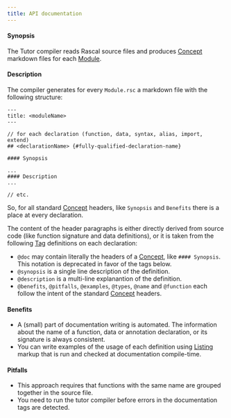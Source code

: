 ```yaml
---
title: API documentation
---
```


#### Synopsis

The Tutor compiler reads Rascal source files and produces [Concept](../../Tutor/Concept/index.md) markdown files 
for each [Module](../../Rascal/Declarations/Module/index.md).

#### Description

The compiler generates for every `Module.rsc` a markdown file with the following structure:

``````
---
title: <moduleName>
---

// for each declaration (function, data, syntax, alias, import, extend)
## <declarationName> {#fully-qualified-declaration-name}

#### Synopsis

...
#### Description
...

// etc.
``````

So, for all standard [Concept](../../Tutor/Concept/index.md) headers, like `Synopsis` and `Benefits` there is a place at every declaration.

The content of the header paragraphs is either directly derived from source code (like function signature and data definitions), or it is taken from the following [Tag](../../Rascal/Declarations/Tag/index.md) definitions on each declaration:
* `@doc` may contain literally the headers of a [Concept](../../Tutor/Concept/index.md), like `#### Synopsis`. This notation is deprecated in favor of the tags below.
* `@synopsis` is a single line description of the definition.
* `@description` is a multi-line explanantion of the definition.
* `@benefits`, `@pitfalls`, `@examples`, `@types`, `@name` and `@function` each follow the intent of the standard [Concept](../../Tutor/Concept/index.md) headers.


#### Benefits

* A (small) part of documentation writing is automated. The information about the name of a function, data or annotation declaration, or its signature is always consistent.
* You can write examples of the usage of each definition using [Listing](../../Tutor/Markup/InlineMarkup/Listing/index.md) markup that is run and checked at documentation compile-time.

#### Pitfalls 

* This approach requires that functions with the same name are grouped together in the source file. 
* You need to run the tutor compiler before errors in the documentation tags are detected.

